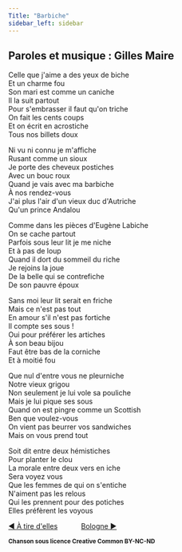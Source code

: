 ```yaml
---
Title: "Barbiche"
sidebar_left: sidebar
---
```


##  Paroles et musique : Gilles Maire
Celle que j'aime a des yeux de biche  
Et un charme fou  
Son mari est comme un caniche  
Il la suit partout  
Pour s'embrasser il faut qu'on triche  
On fait les cents coups  
Et on écrit en acrostiche  
Tous nos billets doux  
  
Ni vu ni connu je m'affiche  
Rusant comme un sioux  
Je porte des cheveux postiches  
Avec un bouc roux  
Quand je vais avec ma barbiche  
À nos rendez-vous  
J'ai plus l'air d'un vieux duc d'Autriche  
Qu'un prince Andalou  
  
Comme dans les pièces d'Eugène Labiche  
On se cache partout  
Parfois sous leur lit je me niche  
Et à pas de loup  
Quand il dort du sommeil du riche  
Je rejoins la joue  
De la belle qui se contrefiche  
De son pauvre époux  
  
Sans moi leur lit serait en friche  
Mais ce n'est pas tout  
En amour s'il n'est pas fortiche  
Il compte ses sous !  
Oui pour préférer les artiches  
À son beau bijou  
Faut être bas de la corniche  
Et à moitié fou  
  
Que nul d'entre vous ne pleurniche  
Notre vieux grigou  
Non seulement je lui vole sa pouliche  
Mais je lui pique ses sous  
Quand on est pingre comme un Scottish  
Ben que voulez-vous  
On vient pas beurrer vos sandwiches  
Mais on vous prend tout  
  
Soit dit entre deux hémistiches  
Pour planter le clou  
La morale entre deux vers en iche  
Sera voyez vous  
Que les femmes de qui on s'entiche  
N'aiment pas les relous  
Qui les prennent pour des potiches  
Elles préfèrent les voyous  


[ ◀ À tire d'elles](../à_tire_d~elles) ​ ​ ​ ​ ​ ​ ​ ​ ​ ​ ​ ​[Bologne ▶](../bologne)


<b><sub>Chanson sous licence Creative Common BY-NC-ND</sub></b>
